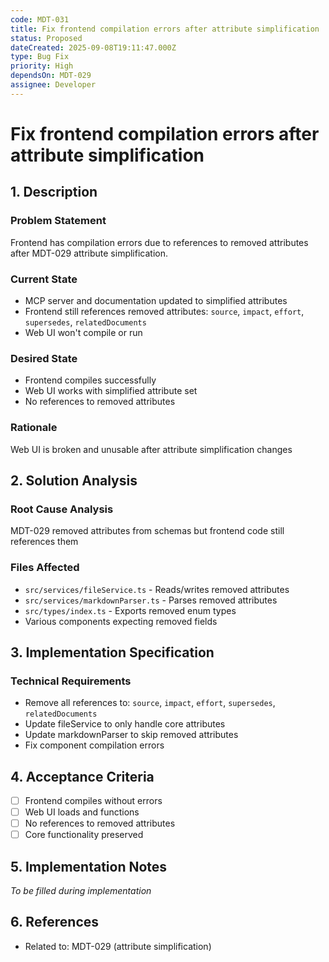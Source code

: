 ```yaml
---
code: MDT-031
title: Fix frontend compilation errors after attribute simplification
status: Proposed
dateCreated: 2025-09-08T19:11:47.000Z
type: Bug Fix
priority: High
dependsOn: MDT-029
assignee: Developer
---
```


# Fix frontend compilation errors after attribute simplification

## 1. Description

### Problem Statement
Frontend has compilation errors due to references to removed attributes after MDT-029 attribute simplification.

### Current State
- MCP server and documentation updated to simplified attributes
- Frontend still references removed attributes: `source`, `impact`, `effort`, `supersedes`, `relatedDocuments`
- Web UI won't compile or run

### Desired State
- Frontend compiles successfully
- Web UI works with simplified attribute set
- No references to removed attributes

### Rationale
Web UI is broken and unusable after attribute simplification changes

## 2. Solution Analysis

### Root Cause Analysis
MDT-029 removed attributes from schemas but frontend code still references them

### Files Affected
- `src/services/fileService.ts` - Reads/writes removed attributes
- `src/services/markdownParser.ts` - Parses removed attributes
- `src/types/index.ts` - Exports removed enum types
- Various components expecting removed fields

## 3. Implementation Specification

### Technical Requirements
- Remove all references to: `source`, `impact`, `effort`, `supersedes`, `relatedDocuments`
- Update fileService to only handle core attributes
- Update markdownParser to skip removed attributes
- Fix component compilation errors

## 4. Acceptance Criteria
- [ ] Frontend compiles without errors
- [ ] Web UI loads and functions
- [ ] No references to removed attributes
- [ ] Core functionality preserved

## 5. Implementation Notes
*To be filled during implementation*

## 6. References
- Related to: MDT-029 (attribute simplification)
